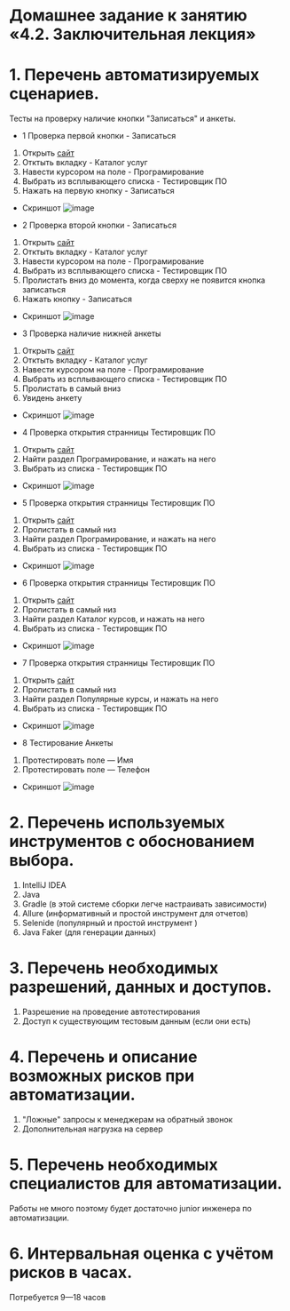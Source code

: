 # Домашнее задание к занятию «4.2. Заключительная лекция» 

# 1. Перечень автоматизируемых сценариев.

Тесты на проверку наличие кнопки "Записаться" и анкеты.

+ 1 Проверка первой кнопки - Записаться

1. Открыть [сайт](https://netology.ru/)
1. Отктыть вкладку - Каталог услуг
1. Навести курсором на поле - Програмирование
1. Выбрать из всплывающего списка - Тестировщик ПО
1. Нажать на первую кнопку - Записаться
+ Скриншот
![image](https://user-images.githubusercontent.com/110688302/199674423-40dd3966-250f-45f2-be14-73b2521c584a.png)

+ 2 Проверка второй кнопки - Записаться

1. Открыть [сайт](https://netology.ru/)
1. Отктыть вкладку - Каталог услуг
1. Навести курсором на поле - Програмирование
1. Выбрать из всплывающего списка - Тестировщик ПО
1. Пролистать вниз до момента, когда сверху не появится кнопка записаться
1. Нажать кнопку - Записаться
+ Скриншот
![image](https://user-images.githubusercontent.com/110688302/199674809-7b309aa9-3faa-4b67-8a64-8c289837a7ff.png)


+ 3 Проверка наличие нижней анкеты

1. Открыть [сайт](https://netology.ru/)
1. Отктыть вкладку - Каталог услуг
1. Навести курсором на поле - Програмирование
1. Выбрать из всплывающего списка - Тестировщик ПО
1. Пролистать в самый вниз
1. Увидень анкету
+ Скриншот
![image](https://user-images.githubusercontent.com/110688302/199674988-c816867e-c9a0-4fb2-ab5f-8007828bf316.png)

+ 4 Проверка открытия странницы Тестировщик ПО

1. Открыть [сайт](https://netology.ru/)
1. Найти раздел Програмирование, и нажать на него
1. Выбрать из списка - Тестировщик ПО
+ Скриншот
![image](https://user-images.githubusercontent.com/110688302/200651575-46905f9d-cc87-4cea-978f-c5b1b84eb1d2.png)


+ 5 Проверка открытия странницы Тестировщик ПО

1. Открыть [сайт](https://netology.ru/)
2. Пролистать в самый низ
3. Найти раздел Програмирование, и нажать на него
4. Выбрать из списка - Тестировщик ПО
+ Скриншот
![image](https://user-images.githubusercontent.com/110688302/200651733-92af8e91-dc0b-4957-b667-f6e0b21af9eb.png)


+ 6 Проверка открытия странницы Тестировщик ПО

1. Открыть [сайт](https://netology.ru/)
2. Пролистать в самый низ
3. Найти раздел Каталог курсов, и нажать на него
4. Выбрать из списка - Тестировщик ПО
+ Скриншот
![image](https://user-images.githubusercontent.com/110688302/200651801-d22c385c-12f4-4920-8bea-24820a259830.png)


+ 7 Проверка открытия странницы Тестировщик ПО

1. Открыть [сайт](https://netology.ru/)
2. Пролистать в самый низ
3. Найти раздел Популярные курсы, и нажать на него
4. Выбрать из списка - Тестировщик ПО
+ Скриншот
![image](https://user-images.githubusercontent.com/110688302/200651871-1f21df92-0d34-4807-86dc-8f9aa60aa54c.png)


+ 8 Тестирование Анкеты

1. Протестировать поле — Имя
1. Протестировать поле — Телефон
+ Скриншот
![image](https://user-images.githubusercontent.com/110688302/200652043-d1407bc5-3684-4f5c-8a4d-f2021d961931.png)


# 2. Перечень используемых инструментов с обоснованием выбора.

1. IntelliJ IDEA
2. Java
3. Gradle (в этой системе сборки легче настраивать зависимости)
4. Allure (информативный и простой инструмент для отчетов)
5. Selenide (популярный и простой инструмент )
6. Java Faker (для генерации данных)

# 3. Перечень необходимых разрешений, данных и доступов.

1. Разрешение на проведение автотестирования
2. Доступ к существующим тестовым данным (если они есть)

# 4. Перечень и описание возможных рисков при автоматизации.

1. "Ложные" запросы к менеджерам на обратный звонок
2. Дополнительная нагрузка на сервер

# 5. Перечень необходимых специалистов для автоматизации.

Работы не много поэтому будет достаточно junior инженера по автоматизации.

# 6. Интервальная оценка с учётом рисков в часах.

Потребуется 9—18 часов

